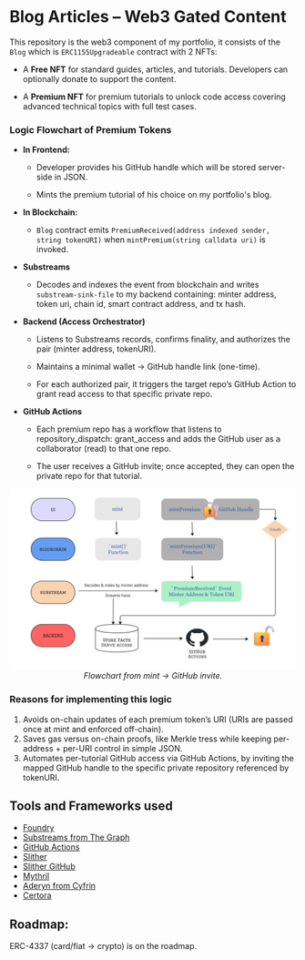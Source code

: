 # Blog Articles – Web3 Gated Content

This repository is the web3 component of my portfolio, it consists of the `Blog` which is `ERC1155Upgradeable` contract with 2 NFTs:

 * A **Free NFT** for standard guides, articles, and tutorials. Developers can optionally donate to support the content.

 * A **Premium NFT** for premium tutorials to unlock code access covering advanced technical topics with full test cases.
 

### Logic Flowchart of Premium Tokens

* **In Frontend:** 

    * Developer provides his GitHub handle which will be stored server-side in JSON.
    
    * Mints the premium tutorial of his choice on my portfolio's blog.

* **In Blockchain:** 

    * `Blog` contract emits `PremiumReceived(address indexed sender, string tokenURI)` when `mintPremium(string calldata uri)` is invoked.

* **Substreams**

    * Decodes and indexes the event from blockchain and writes `substream-sink-file` to my backend containing: minter address, token uri, chain id, smart contract address, and tx hash.

* **Backend (Access Orchestrator)**

    * Listens to Substreams records, confirms finality, and authorizes the pair (minter address, tokenURI).

    * Maintains a minimal wallet → GitHub handle link (one-time).

    * For each authorized pair, it triggers the target repo’s GitHub Action to grant read access to that specific private repo.

* **GitHub Actions**
    * Each premium repo has a workflow that listens to
repository_dispatch: grant_access and adds the GitHub user as a collaborator (read) to that one repo.

    * The user receives a GitHub invite; once accepted, they can open the private repo for that tutorial.

<!-- ![Flowchart](./images/flowchart.jpg) -->
<!-- <img src="./images/flowchart.jpg" width="700" alt="Flowchart"> -->
<p align="center">
  <img src="./images/flowchart.jpg" width="700" alt="Flowchart"><br>
  <em>Flowchart from mint → GitHub invite.</em>
</p>





### Reasons for implementing this logic

1. Avoids on-chain updates of each premium token’s URI (URIs are passed once at mint and enforced off-chain).
2. Saves gas versus on-chain proofs, like Merkle tress while keeping per-address + per-URI control in simple JSON.
3. Automates per-tutorial GitHub access via GitHub Actions, by inviting the mapped GitHub handle to the specific private repository referenced by tokenURI.


## Tools and Frameworks used 

- [Foundry](https://book.getfoundry.sh/)
- [Substreams from The Graph](https://thegraph.com/substreams/)
- [GitHub Actions](https://github.com/features/actions)
- [Slither](https://github.com/crytic/slither)
- [Slither GitHub](https://github.com/marketplace/actions/slither-action)
- [Mythril](https://github.com/ConsenSysDiligence/mythril)
- [Aderyn from Cyfrin](https://cyfrin.gitbook.io/cyfrin-docs/aderyn-cli/installation)
- [Certora](https://docs.certora.com/en/latest/docs/user-guide/install.html)

## Roadmap:

ERC-4337 (card/fiat → crypto) is on the roadmap.





